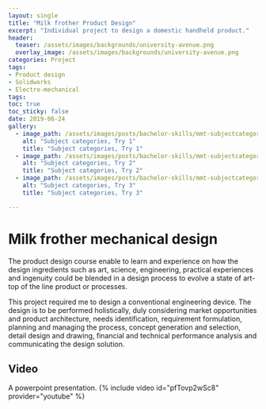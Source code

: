 ```yaml
---
layout: single
title: "Milk frother Product Design"
excerpt: "Individual project to design a domestic handheld product."
header:
  teaser: /assets/images/backgrounds/university-avenue.png
  overlay_image: /assets/images/backgrounds/university-avenue.png
categories: Project
tags:
- Product design
- Solidworks
- Electro-mechanical
tags:
toc: true
toc_sticky: false
date: 2019-06-24
gallery:
  - image_path: /assets/images/posts/bachelor-skills/mmt-subjectcategories1.png
    alt: "Subject categories, Try 1"
    title: "Subject categories, Try 1"
  - image_path: /assets/images/posts/bachelor-skills/mmt-subjectcategories2.png
    alt: "Subject categories, Try 2"
    title: "Subject categories, Try 2"
  - image_path: /assets/images/posts/bachelor-skills/mmt-subjectcategories3.png
    alt: "Subject categories, Try 3"
    title: "Subject categories, Try 3"

---
```

# Milk frother mechanical design
The product design course enable to learn and experience on how the design ingredients such as art, science, engineering, practical experiences and ingenuity could be blended in a design process to evolve a state of art- top of the line   product or processes.

This project required me to design a conventional engineering device. The design is to be performed holistically, duly considering market opportunities and product architecture, needs identification, requirement formulation, planning and managing the process, concept generation and selection, detail design and drawing, financial and technical performance analysis and communicating the design solution.

## Video
A powerpoint presentation.
{% include video id="pfTovp2wSc8" provider="youtube" %}
